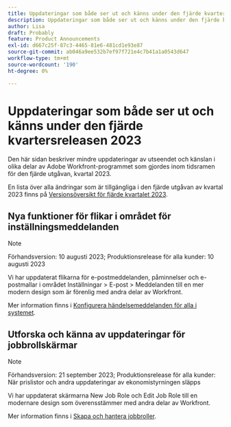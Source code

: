```yaml
---
title: Uppdateringar som både ser ut och känns under den fjärde kvartersreleasen 2023
description: Uppdateringar som både ser ut och känns under den fjärde kvartersreleasen 2023
author: Lisa
draft: Probably
feature: Product Announcements
exl-id: d667c25f-87c3-4465-81e6-481cd1e93e87
source-git-commit: ab046a9ee532b7ef97f721e4c7b41a1a0543d647
workflow-type: tm+mt
source-wordcount: '190'
ht-degree: 0%

---
```


# Uppdateringar som både ser ut och känns under den fjärde kvartersreleasen 2023

Den här sidan beskriver mindre uppdateringar av utseendet och känslan i olika delar av Adobe Workfront-programmet som gjordes inom tidsramen för den fjärde utgåvan, kvartal 2023.

En lista över alla ändringar som är tillgängliga i den fjärde utgåvan av kvartal 2023 finns på [Versionsöversikt för fjärde kvartalet 2023](/help/quicksilver/product-announcements/product-releases/23-q4-release-activity/23-q4-release-overview.md).

## Nya funktioner för flikar i området för inställningsmeddelanden

>[!NOTE]
>
>Förhandsversion: 10 augusti 2023; Produktionsrelease för alla kunder: 10 augusti 2023

Vi har uppdaterat flikarna för e-postmeddelanden, påminnelser och e-postmallar i området Inställningar > E-post > Meddelanden till en mer modern design som är förenlig med andra delar av Workfront.

Mer information finns i [Konfigurera händelsemeddelanden för alla i systemet](/help/quicksilver/administration-and-setup/manage-workfront/emails/configure-event-notifications-for-everyone-in-the-system.md).

## Utforska och känna av uppdateringar för jobbrollskärmar

>[!NOTE]
>
>Förhandsversion: 21 september 2023; Produktionsrelease för alla kunder: När prislistor och andra uppdateringar av ekonomistyrningen släpps

Vi har uppdaterat skärmarna New Job Role och Edit Job Role till en modernare design som överensstämmer med andra delar av Workfront.

Mer information finns i [Skapa och hantera jobbroller](/help/quicksilver/administration-and-setup/set-up-workfront/organizational-setup/create-manage-job-roles.md).
